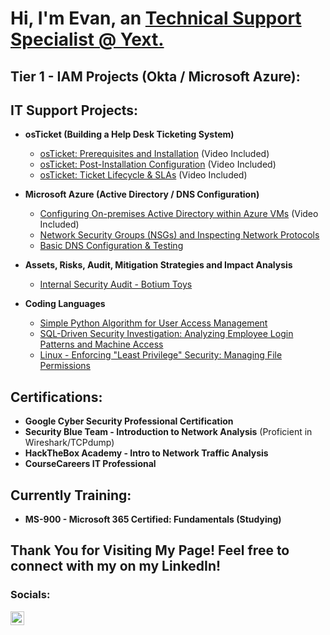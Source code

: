 <h1>Hi, I'm Evan, an <a href="https://linkedin.com/in/evan-yearwood/">Technical Support Specialist @ Yext.</a></h1> 

<h2> Tier 1 - IAM Projects (Okta / Microsoft Azure):</h2>

<h2> IT Support Projects:</h2>

- <b>osTicket (Building a Help Desk Ticketing System)</b>
  - [osTicket: Prerequisites and Installation](https://github.com/EvanHYearwood/osticket-prereqs) (Video Included)
  - [osTicket: Post-Installation Configuration](https://github.com/EvanHYearwood/post-install-config) (Video Included)
  - [osTicket: Ticket Lifecycle & SLAs](https://github.com/EvanHYearwood/ticket-lifecycle) (Video Included)
 

- <b>Microsoft Azure (Active Directory / DNS Configuration)</b>
  - [Configuring On-premises Active Directory within Azure VMs](https://github.com/EvanHYearwood/configure-ad) (Video Included)
  - [Network Security Groups (NSGs) and Inspecting Network Protocols](https://github.com/EvanHYearwood/azure-network-protocols)
  - [Basic DNS Configuration & Testing](https://github.com/EvanHYearwood/dns-config)
 
- <b>Assets, Risks, Audit, Mitigation Strategies and Impact Analysis</b>
  - [Internal Security Audit - Botium Toys](https://github.com/EvanHYearwood/Security-Audit-Botium-Toys)

- <b>Coding Languages</b>
  - [Simple Python Algorithm for User Access Management](https://github.com/EvanHYearwood/python-user-access-management)
  - [SQL-Driven Security Investigation: Analyzing Employee Login Patterns and Machine Access](https://github.com/EvanHYearwood/sql-investigation/)
  - [Linux - Enforcing "Least Privilege" Security: Managing File Permissions](https://github.com/EvanHYearwood/linux-file-permisions/)

<h2>Certifications:</h2>
<ul>
  <li><b>Google Cyber Security Professional Certification</b> </li>
  <li><b>Security Blue Team - Introduction to Network Analysis</b> (Proficient in Wireshark/TCPdump)</li>
  <li><b>HackTheBox Academy - Intro to Network Traffic Analysis</li>
  <li><b>CourseCareers IT Professional</b></li>
</ul>

<h2>Currently Training:</h2>
<ul>
  <li><b>MS-900 - Microsoft 365 Certified: Fundamentals (Studying)</li>
</ul>


<h2>Thank You for Visiting My Page! Feel free to connect with my on my LinkedIn!</h2>

<h3>Socials:</h3>

<a href="https://linkedin.com/in/evan-yearwood/">
  <img align="left" alt="Evan | LinkedIn" width="22px" src="https://cdn.jsdelivr.net/npm/simple-icons@v3/icons/linkedin.svg" />
</a>

